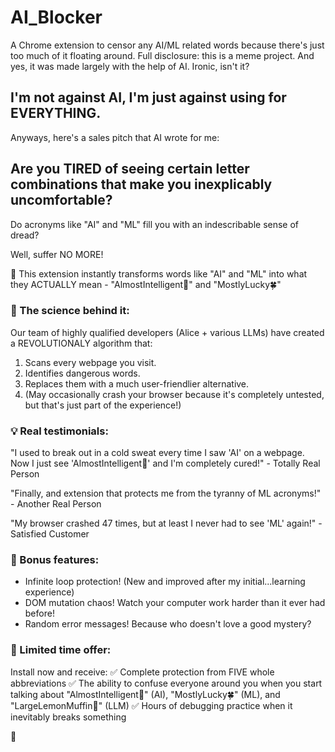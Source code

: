 # AI_Blocker
A Chrome extension to censor any AI/ML related words because there's just too much of it floating around. Full disclosure: this is a meme project. And yes, it was made largely with the help of AI. Ironic, isn't it? 

## I'm not against AI, I'm just against using for EVERYTHING. 

Anyways, here's a sales pitch that AI wrote for me: 

## Are you TIRED of seeing certain letter combinations that make you inexplicably uncomfortable? 

Do acronyms like "AI" and "ML" fill you with an indescribable sense of dread? 

Well, suffer NO MORE! 

🎯 This extension instantly transforms words like "AI" and "ML" into what they ACTUALLY mean - "AlmostIntelligent🤪" and "MostlyLucky🍀"

### 🧠 The science behind it: 

Our team of highly qualified developers (Alice + various LLMs) have created a REVOLUTIONALY algorithm that: 
1. Scans every webpage you visit. 
2. Identifies dangerous words. 
3. Replaces them with a much user-friendlier alternative. 
4. (May occasionally crash your browser because it's completely untested, but that's just part of the experience!)

### 💡 Real testimonials: 

"I used to break out in a cold sweat every time I saw 'AI' on a webpage. Now I just see 'AlmostIntelligent🤪' and I'm completely cured!" - Totally Real Person

"Finally, and extension that protects me from the tyranny of ML acronyms!" - Another Real Person 

"My browser crashed 47 times, but at least I never had to see 'ML' again!" - Satisfied Customer 

### 🎪 Bonus features: 

* Infinite loop protection! (New and improved after my initial...learning experience)
* DOM mutation chaos! Watch your computer work harder than it ever had before! 
* Random error messages! Because who doesn't love a good mystery? 

### 🎁 Limited time offer: 

Install now and receive: 
✅ Complete protection from FIVE whole abbreviations
✅ The ability to confuse everyone around you when you start talking about "AlmostIntelligent🤪" (AI), "MostlyLucky🍀" (ML), and "LargeLemonMuffin🧁" (LLM)
✅ Hours of debugging practice when it inevitably breaks something

🤔
